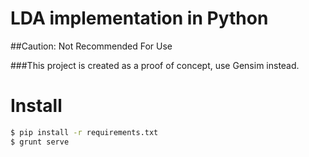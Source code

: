 LDA implementation in Python
=============================

##Caution: Not Recommended For Use

###This project is created as a proof of concept, use Gensim instead.

Install
=======
```bash
$ pip install -r requirements.txt
$ grunt serve
```  